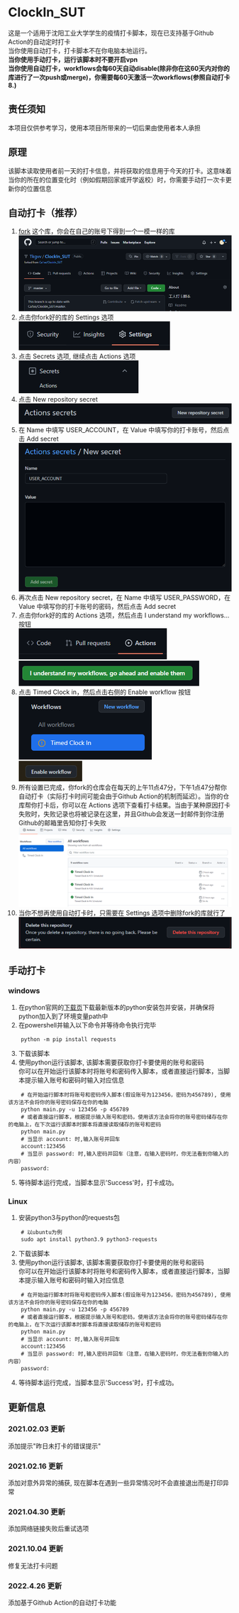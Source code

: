 # ClockIn_SUT
这是一个适用于沈阳工业大学学生的疫情打卡脚本，现在已支持基于Github Action的自动定时打卡  
当你使用自动打卡，打卡脚本不在你电脑本地运行。  
**当你使用手动打卡，运行该脚本时不要开启vpn**  
**当你使用自动打卡，workflows会每60天自动disable(除非你在这60天内对你的库进行了一次push或merge)，你需要每60天激活一次workflows(参照自动打卡8.)**
## 责任须知
本项目仅供参考学习，使用本项目所带来的一切后果由使用者本人承担
## 原理
该脚本读取使用者前一天的打卡信息，并将获取的信息用于今天的打卡。这意味着当你的所在的位置变化时（例如假期回家或开学返校）时，你需要手动打一次卡更新你的位置信息

## 自动打卡（推荐）
1. [fork](https://github.com/Ca1se/ClockIn_SUT/fork) 这个库，你会在自己的账号下得到一个一模一样的库  
![forked repo](./picture/forked_repository.png)
2. 点击你fork好的库的 Settings 选项  
![click settings](./picture/click_settings.png)
3. 点击 Secrets 选项, 继续点击 Actions 选项  
![click secrets](./picture/click_secrets.png)
4. 点击 New repository secret  
![new secret](./picture/new_secret.png)
5. 在 Name 中填写 USER_ACCOUNT，在 Value 中填写你的打卡账号，然后点击 Add secret  
![save secret](./picture/save_secret.png)
6. 再次点击 New repository secret，在 Name 中填写 USER_PASSWORD，在 Value 中填写你的打卡账号的密码，然后点击 Add secret
7. 点击你fork好的库的 Actions 选项，然后点击 I understand my workflows... 按钮  
![click_actions](./picture/click_actions.png)  
![click_long_bar](./picture/click_long_bar.png)
8. 点击 Timed Clock in，然后点击右侧的 Enable workflow 按钮  
![click_timed](./picture/click_timed.png)  
![click_enable_workflow](./picture/click_enable_workflow.png)
9. 所有设置已完成，你fork的仓库会在每天的上午11点47分，下午1点47分帮你自动打卡（实际打卡时间可能会由于Github Action的机制而延迟）。当你的仓库帮你打卡后，你可以在 Actions 选项下查看打卡结果。当由于某种原因打卡失败时，失败记录也将被记录在这里，并且Github会发送一封邮件到你注册Github的邮箱里告知你打卡失败
![clock_in_result](./picture/clock_in_result.png)
10. 当你不想再使用自动打卡时，只需要在 Settings 选项中删除fork的库就行了  
![delete repo](./picture/delete_repo.png)

## 手动打卡
### windows
1. 在python官网的[下载页](https://www.python.org/downloads/)下载最新版本的python安装包并安装，并确保将python加入到了环境变量path中
2. 在powershell并输入以下命令并等待命令执行完毕
```
    python -m pip install requests
```
3. 下载该脚本
4. 使用python运行该脚本, 该脚本需要获取你打卡要使用的账号和密码  
你可以在开始运行该脚本时将账号和密码传入脚本，或者直接运行脚本，当脚本提示输入账号和密码时输入对应信息
```
    # 在开始运行脚本时将账号和密码传入脚本(假设账号为123456，密码为456789), 使用该方法不会将你的账号密码保存在你的电脑
    python main.py -u 123456 -p 456789
    # 或者直接运行脚本，根据提示输入账号和密码，使用该方法会将你的账号密码储存在你的电脑上，在下次运行该脚本时脚本将直接读取储存的账号和密码
    python main.py
    # 当显示 account: 时,输入账号并回车
    account:123456
    # 当显示 password: 时,输入密码并回车（注意，在输入密码时，你无法看到你输入的内容）
    password:
``` 
5. 等待脚本运行完成，当脚本显示'Success'时，打卡成功。

### Linux
1. 安装python3与python的requests包
```
    # 以ubuntu为例
    sudo apt install python3.9 python3-requests
```
2. 下载该脚本
3. 使用python运行该脚本, 该脚本需要获取你打卡要使用的账号和密码  
你可以在开始运行该脚本时将账号和密码传入脚本，或者直接运行脚本，当脚本提示输入账号和密码时输入对应信息
```
    # 在开始运行脚本时将账号和密码传入脚本(假设账号为123456，密码为456789), 使用该方法不会将你的账号密码保存在你的电脑
    python main.py -u 123456 -p 456789
    # 或者直接运行脚本，根据提示输入账号和密码，使用该方法会将你的账号密码储存在你的电脑上，在下次运行该脚本时脚本将直接读取储存的账号和密码
    python main.py
    # 当显示 account: 时,输入账号并回车
    account:123456
    # 当显示 password: 时,输入密码并回车（注意，在输入密码时，你无法看到你输入的内容）
    password:
``` 
4. 等待脚本运行完成，当脚本显示'Success'时，打卡成功。

## 更新信息
### 2021.02.03 更新
添加提示"昨日未打卡的错误提示"

### 2021.02.16 更新
添加对意外异常的捕获, 现在脚本在遇到一些异常情况时不会直接退出而是打印异常

### 2021.04.30 更新
添加网络链接失败后重试选项

### 2021.10.04 更新
修复无法打卡问题

### 2022.4.26 更新
添加基于Github Action的自动打卡功能
